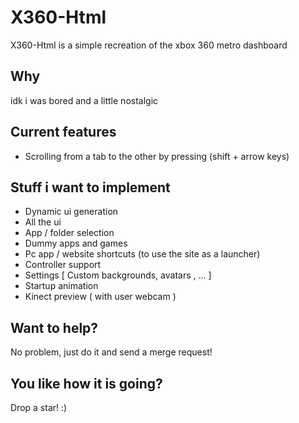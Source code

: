 # X360-Html
X360-Html is a simple recreation of the xbox 360 metro dashboard

## Why
idk i was bored and a little nostalgic

## Current features

- Scrolling from a tab to the other by pressing (shift + arrow keys)

## Stuff i want to implement
- Dynamic ui generation
- All the ui
- App / folder selection
- Dummy apps and games
- Pc app / website shortcuts (to use the site as a launcher)
- Controller support
- Settings [ Custom backgrounds, avatars , ... ]
- Startup animation
- Kinect preview ( with user webcam )

## Want to help?
No problem, just do it and send a merge request!

## You like how it is going?
Drop a star! :)